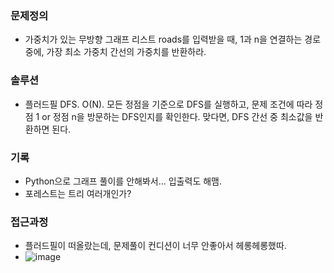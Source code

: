 ### 문제정의
- 가중치가 있는 무방향 그래프 리스트 roads를 입력받을 때, 1과 n을 연결하는 경로 중에, 가장 최소 가중치 간선의 가중치를 반환하라. 
### 솔루션
- 플러드필 DFS. O(N). 모든 정점을 기준으로 DFS를 실행하고, 문제 조건에 따라 정점 1 or 정점 n을 방문하는 DFS인지를 확인한다. 맞다면, DFS 간선 중 최소값을 반환하면 된다. 
### 기록
- Python으로 그래프 풀이를 안해봐서... 입출력도 해맴.
- 포레스트는 트리 여러개인가? 
### 접근과정
- 플러드필이 떠올랐는데, 문제풀이 컨디션이 너무 안좋아서 헤롱헤롱했따.
- ![image](https://user-images.githubusercontent.com/16419202/227040369-5f39a48a-6e64-4d97-a6e2-d1d034d36acf.png)

